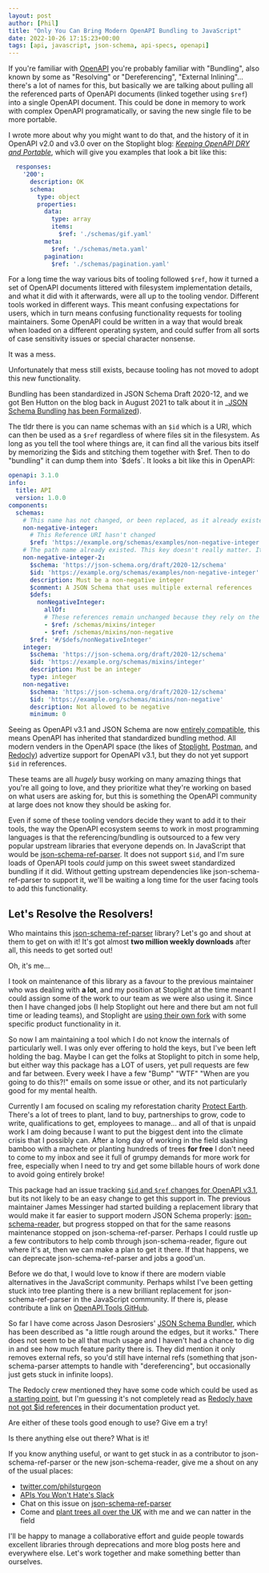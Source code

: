 ```yaml
---
layout: post
author: [Phil]
title: "Only You Can Bring Modern OpenAPI Bundling to JavaScript"
date: 2022-10-26 17:15:23+00:00
tags: [api, javascript, json-schema, api-specs, openapi]
---
```


If you're familiar with [OpenAPI](https://openapis.org/) you're probably familiar with "Bundling", also known by some as "Resolving" or "Dereferencing", "External Inlining"... there's a lot of names for this, but basically we are talking about pulling all the referenced parts of OpenAPI documents (linked together using `$ref`) into a single OpenAPI document. This could be done in memory to work with complex OpenAPI programatically, or saving the new single file to be more portable.

I wrote more about why you might want to do that, and the history of it in OpenAPI v2.0 and v3.0 over on the Stoplight blog: _[Keeping OpenAPI DRY and Portable](https://blog.stoplight.io/keeping-openapi-dry-and-portable)_, which will give you examples that look a bit like this:

```yaml
  responses:
    '200':
      description: OK
      schema:
        type: object
        properties:
          data:
            type: array
            items:
              $ref: './schemas/gif.yaml'
          meta:
            $ref: './schemas/meta.yaml'
          pagination:
            $ref: './schemas/pagination.yaml'
```

For a long time the way various bits of tooling followed `$ref`, how it turned a set of OpenAPI documents littered with filesystem implementation details, and what it did with it afterwards, were all up to the tooling vendor. Different tools worked in different ways. This meant confusing expectations for users, which in turn means confusing functionality requests for tooling maintainers. Some OpenAPI could be written in a way that would break when loaded on a different operating system, and could suffer from all sorts of case sensitivity issues or special character nonsense. 

It was a mess. 

Unfortunately that mess still exists, because tooling has not moved to adopt this new functionality.

Bundling has been standardized in JSON Schema Draft 2020-12, and we got Ben Hutton on the blog back in August 2021 to talk about it in _[JSON Schema Bundling has been Formalized](https://apisyouwonthate.com/blog/json-schema-bundling-finally-formalised)). 

The tldr there is you can name schemas with an `$id` which is a URI, which can then be used as a `$ref` regardless of where files sit in the filesystem. As long as you tell the tool where things are, it can find all the various bits itself by memorizing the $ids and stitching them together with $ref. Then to do "bundling" it can dump them into `$defs`. It looks a bit like this in OpenAPI:

```yaml
openapi: 3.1.0
info:
  title: API
  version: 1.0.0
components:
  schemas:
    # This name has not changed, or been replaced, as it already existed and is likely to be referenced elsewhere
    non-negative-integer:
      # This Reference URI hasn't changed
      $ref: 'https://example.org/schemas/examples/non-negative-integer'
    # The path name already existed. This key doesn't really matter. It could be anything. It's just for human readers. It could be an MD5!
    non-negative-integer-2:
      $schema: 'https://json-schema.org/draft/2020-12/schema'
      $id: 'https://example.org/schemas/examples/non-negative-integer'
      description: Must be a non-negative integer
      $comment: A JSON Schema that uses multiple external references
      $defs:
        nonNegativeInteger:
          allOf:
          # These references remain unchanged because they rely on the base URI of this schema resource
          - $ref: /schemas/mixins/integer
          - $ref: /schemas/mixins/non-negative
      $ref: '#/$defs/nonNegativeInteger'
    integer:
      $schema: 'https://json-schema.org/draft/2020-12/schema'
      $id: 'https://example.org/schemas/mixins/integer'
      description: Must be an integer
      type: integer
    non-negative:
      $schema: 'https://json-schema.org/draft/2020-12/schema'
      $id: 'https://example.org/schemas/mixins/non-negative'
      description: Not allowed to be negative
      minimum: 0
``` 

Seeing as OpenAPI v3.1 and JSON Schema are now [entirely compatible](https://apisyouwonthate.com/blog/openapi-v3-1-and-json-schema), this means OpenAPI has inherited that standardized bundling method. All modern venders in the OpenAPI space (the likes of [Stoplight](https://blog.stoplight.io/stoplight-now-supports-openapi-3-1-documents), [Postman](https://blog.postman.com/postman-now-supports-openapi-3-1/), and [Redocly](https://redocly.com/blog/updates-2021-05/)) advertize support for OpenAPI v3.1, but they do not yet support `$id` in references. 

These teams are all _hugely_ busy working on many amazing things that you're all going to love, and they prioritize what they're working on based on what users are asking for, but this is something the OpenAPI community at large does not know they should be asking for.

Even if some of these tooling vendors decide they want to add it to their tools, the way the OpenAPI ecosystem seems to work in most programming languages is that the referencing/bundling is outsourced to a few very popular upstream libraries that everyone depends on. In JavaScript that would be [json-schema-ref-parser](https://github.com/APIDevTools/json-schema-ref-parser). It does not support `$id`, and I'm sure loads of OpenAPI tools _could_ jump on this sweet sweet standardized bundling if it did. Without getting upstream dependencies like json-schema-ref-parser to support it, we'll be waiting a long time for the user facing tools to add this functionality.

## Let's Resolve the Resolvers!

Who maintains this [json-schema-ref-parser](https://github.com/APIDevTools/json-schema-ref-parser) library? Let's go and shout at them to get on with it! It's got almost **two million weekly downloads** after all, this needs to get sorted out! 

Oh, it's me...

I took on maintenance of this library as a favour to the previous maintainer who was dealing with **a lot**, and my position at Stoplight at the time meant I could assign some of the work to our team as we were also using it. Since then I have changed jobs (I help Stoplight out here and there but am not full time or leading teams), and Stoplight are [using their own fork](https://github.com/stoplightio/json-schema-ref-parser) with some specific product functionality in it.

So now I am maintaining a tool which I do not know the internals of particularly well. I was only ever offering to hold the keys, but I've been left holding the bag. Maybe I can get the folks at Stoplight to pitch in some help, but either way this package has a LOT of users, yet pull requests are few and far between. Every week I have a few "Bump" "WTF" "When are you going to do this?!" emails on some issue or other, and its not particularly good for my mental health.

Currently I am focused on scaling my reforestation charity [Protect Earth](https://protect.earth/). There's a lot of trees to plant, land to buy, partnerships to grow, code to write, qualifications to get, employees to manage... and all of that is unpaid work I am doing because I want to put the biggest dent into the climate crisis that I possibly can. After a long day of working in the field slashing bamboo with a machete or planting hundreds of trees **for free** I don't need to come to my inbox and see it full of grumpy demands for more work for free, especially when I need to try and get some billable hours of work done to avoid going entirely broke! 

This package had an issue tracking [`$id` and `$ref` changes for OpenAPI v3.1](https://github.com/APIDevTools/json-schema-ref-parser/issues/145), but its not likely to be an easy change to get this support in. The previous maintainer James Messinger had started building a replacement library that would make it far easier to support modern JSON Schema properly: [json-schema-reader](https://github.com/APIDevTools/json-schema-reader), but progress stopped on that for the same reasons maintenance stopped on json-schema-ref-parser. Perhaps I could rustle up a few contributors to help comb through json-schema-reader, figure out where it's at, then we can make a plan to get it there. If that happens, we can deprecate json-schema-ref-parser and jobs a good'un.

Before we do that, I would love to know if there are modern viable alternatives in the JavaScript community. Perhaps whilst I've been getting stuck into tree planting there is a new brilliant replacement for json-schema-ref-parser in the JavaScript community. If there is, please contribute a link on [OpenAPI.Tools GitHub](https://openapi.tools/).

So far I have come across Jason Desrosiers' [JSON Schema Bundler](https://github.com/hyperjump-io/json-schema-bundle), which has been described as "a little rough around the edges, but it works." There does not seem to be all that much usage and I haven't had a chance to dig in and see how much feature parity there is. They did mention it only removes external refs, so you'd still have internal refs (something that json-schema-parser attempts to handle with "dereferencing", but occasionally just gets stuck in infinite loops).

The Redocly crew mentioned they have some code which could be used as [a starting point](https://github.com/Redocly/redocly-cli/tree/master/packages/core), but I'm guessing it's not completely read as [Redocly have not got $id references](https://github.com/APIDevTools/json-schema-ref-parser) in their documentation product yet. 

Are either of these tools good enough to use? Give em a try! 

Is there anything else out there? What is it! 

If you know anything useful, or want to get stuck in as a contributor to json-schema-ref-parser or the new json-schema-reader, give me a shout on any of the usual places:

- [twitter.com/philsturgeon](https://twitter.com/philsturgeon)
- [APIs You Won't Hate's Slack](https://slack.apisyouwonthate.com/)
- Chat on this issue on [json-schema-ref-parser](https://github.com/APIDevTools/json-schema-ref-parser/issues/285)
- Come and [plant trees all over the UK](https://protect.earth/events) with me and we can natter in the field

I'll be happy to manage a collaborative effort and guide people towards excellent libraries through deprecations and more blog posts here and everywhere else. Let's work together and make something better than ourselves.
